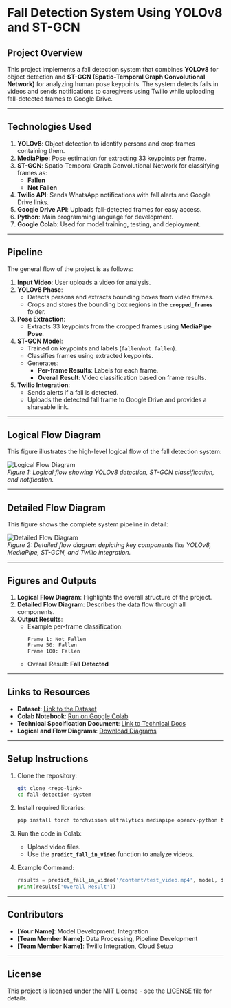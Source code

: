 # **Fall Detection System Using YOLOv8 and ST-GCN**

## **Project Overview**
This project implements a fall detection system that combines **YOLOv8** for object detection and **ST-GCN (Spatio-Temporal Graph Convolutional Network)** for analyzing human pose keypoints. The system detects falls in videos and sends notifications to caregivers using Twilio while uploading fall-detected frames to Google Drive.

---

## **Technologies Used**

1. **YOLOv8**: Object detection to identify persons and crop frames containing them.
2. **MediaPipe**: Pose estimation for extracting 33 keypoints per frame.
3. **ST-GCN**: Spatio-Temporal Graph Convolutional Network for classifying frames as:
   - **Fallen**
   - **Not Fallen**
4. **Twilio API**: Sends WhatsApp notifications with fall alerts and Google Drive links.
5. **Google Drive API**: Uploads fall-detected frames for easy access.
6. **Python**: Main programming language for development.
7. **Google Colab**: Used for model training, testing, and deployment.

---

## **Pipeline**

The general flow of the project is as follows:

1. **Input Video**: User uploads a video for analysis.
2. **YOLOv8 Phase**:
   - Detects persons and extracts bounding boxes from video frames.
   - Crops and stores the bounding box regions in the **`cropped_frames`** folder.
3. **Pose Extraction**:
   - Extracts 33 keypoints from the cropped frames using **MediaPipe Pose**.
4. **ST-GCN Model**:
   - Trained on keypoints and labels (`fallen`/`not fallen`).
   - Classifies frames using extracted keypoints.
   - Generates:
     - **Per-frame Results**: Labels for each frame.
     - **Overall Result**: Video classification based on frame results.
5. **Twilio Integration**:
   - Sends alerts if a fall is detected.
   - Uploads the detected fall frame to Google Drive and provides a shareable link.

---

## **Logical Flow Diagram**
This figure illustrates the high-level logical flow of the fall detection system:

![Logical Flow Diagram](path/to/logical_flow_diagram.png)  
*Figure 1: Logical flow showing YOLOv8 detection, ST-GCN classification, and notification.*

---

## **Detailed Flow Diagram**
This figure shows the complete system pipeline in detail:

![Detailed Flow Diagram](path/to/detailed_flow_diagram.png)  
*Figure 2: Detailed flow diagram depicting key components like YOLOv8, MediaPipe, ST-GCN, and Twilio integration.*

---

## **Figures and Outputs**
1. **Logical Flow Diagram**: Highlights the overall structure of the project.
2. **Detailed Flow Diagram**: Describes the data flow through all components.
3. **Output Results**:
   - Example per-frame classification:  
     ```
     Frame 1: Not Fallen
     Frame 50: Fallen
     Frame 100: Fallen
     ```
   - Overall Result: **Fall Detected**

---

## **Links to Resources**
- **Dataset**: [Link to the Dataset](#)  
- **Colab Notebook**: [Run on Google Colab](#)  
- **Technical Specification Document**: [Link to Technical Docs](#)  
- **Logical and Flow Diagrams**: [Download Diagrams](#)

---

## **Setup Instructions**

1. Clone the repository:
   ```bash
   git clone <repo-link>
   cd fall-detection-system
   ```

2. Install required libraries:
   ```bash
   pip install torch torchvision ultralytics mediapipe opencv-python twilio google-api-python-client
   ```

3. Run the code in Colab:
   - Upload video files.
   - Use the **`predict_fall_in_video`** function to analyze videos.

4. Example Command:
   ```python
   results = predict_fall_in_video('/content/test_video.mp4', model, device, pose_extractor)
   print(results['Overall Result'])
   ```

---

## **Contributors**
- **[Your Name]**: Model Development, Integration  
- **[Team Member Name]**: Data Processing, Pipeline Development  
- **[Team Member Name]**: Twilio Integration, Cloud Setup  

---

## **License**
This project is licensed under the MIT License - see the [LICENSE](LICENSE) file for details.
